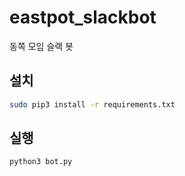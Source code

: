# eastpot_slackbot
동쪽 모임 슬랙 봇


## 설치
```bash
sudo pip3 install -r requirements.txt
```

## 실행
```bash
python3 bot.py
```
